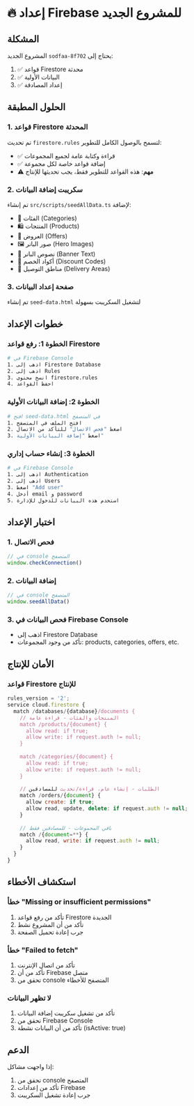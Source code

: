 # 🔥 إعداد Firebase للمشروع الجديد

## المشكلة
المشروع الجديد `sodfaa-8f702` يحتاج إلى:
1. ✅ قواعد Firestore محدثة
2. ✅ البيانات الأولية
3. ✅ إعداد المصادقة

## الحلول المطبقة

### 1. قواعد Firestore المحدثة
تم تحديث `firestore.rules` لتسمح بالوصول الكامل للتطوير:
- ✅ قراءة وكتابة عامة لجميع المجموعات
- ✅ إضافة قواعد خاصة لكل مجموعة
- ⚠️ **مهم**: هذه القواعد للتطوير فقط، يجب تحديثها للإنتاج

### 2. سكريبت إضافة البيانات
تم إنشاء `src/scripts/seedAllData.ts` لإضافة:
- 📁 الفئات (Categories)
- 🛍️ المنتجات (Products)  
- 🎯 العروض (Offers)
- 🖼️ صور البانر (Hero Images)
- 📢 نصوص البانر (Banner Text)
- 🎫 أكواد الخصم (Discount Codes)
- 🚚 مناطق التوصيل (Delivery Areas)

### 3. صفحة إعداد البيانات
تم إنشاء `seed-data.html` لتشغيل السكريبت بسهولة

## خطوات الإعداد

### الخطوة 1: رفع قواعد Firestore
```bash
# في Firebase Console
1. اذهب إلى Firestore Database
2. اذهب إلى Rules
3. انسخ محتوى firestore.rules
4. احفظ القواعد
```

### الخطوة 2: إضافة البيانات الأولية
```bash
# افتح seed-data.html في المتصفح
1. افتح الملف في المتصفح
2. اضغط "فحص الاتصال" للتأكد من الاتصال
3. اضغط "إضافة البيانات الأولية"
```

### الخطوة 3: إنشاء حساب إداري
```bash
# في Firebase Console
1. اذهب إلى Authentication
2. اذهب إلى Users
3. اضغط "Add user"
4. أدخل email و password
5. استخدم هذه البيانات للدخول للإدارة
```

## اختبار الإعداد

### 1. فحص الاتصال
```javascript
// في console المتصفح
window.checkConnection()
```

### 2. إضافة البيانات
```javascript
// في console المتصفح
window.seedAllData()
```

### 3. فحص البيانات في Firebase Console
- اذهب إلى Firestore Database
- تأكد من وجود المجموعات: products, categories, offers, etc.

## الأمان للإنتاج

### قواعد Firestore للإنتاج
```javascript
rules_version = '2';
service cloud.firestore {
  match /databases/{database}/documents {
    // المنتجات والفئات - قراءة عامة
    match /products/{document} {
      allow read: if true;
      allow write: if request.auth != null;
    }
    
    match /categories/{document} {
      allow read: if true;
      allow write: if request.auth != null;
    }
    
    // الطلبات - إنشاء عام، قراءة/تحديث للمصادقين
    match /orders/{document} {
      allow create: if true;
      allow read, update, delete: if request.auth != null;
    }
    
    // باقي المجموعات - للمصادقين فقط
    match /{document=**} {
      allow read, write: if request.auth != null;
    }
  }
}
```

## استكشاف الأخطاء

### خطأ "Missing or insufficient permissions"
1. تأكد من رفع قواعد Firestore الجديدة
2. تأكد من أن المشروع نشط
3. جرب إعادة تحميل الصفحة

### خطأ "Failed to fetch"
1. تأكد من اتصال الإنترنت
2. تأكد من أن Firebase متصل
3. تحقق من console المتصفح للأخطاء

### لا تظهر البيانات
1. تأكد من تشغيل سكريبت إضافة البيانات
2. تحقق من Firebase Console
3. تأكد من أن البيانات نشطة (isActive: true)

## الدعم
إذا واجهت مشاكل:
1. تحقق من console المتصفح
2. تأكد من إعدادات Firebase
3. جرب إعادة تشغيل السكريبت


